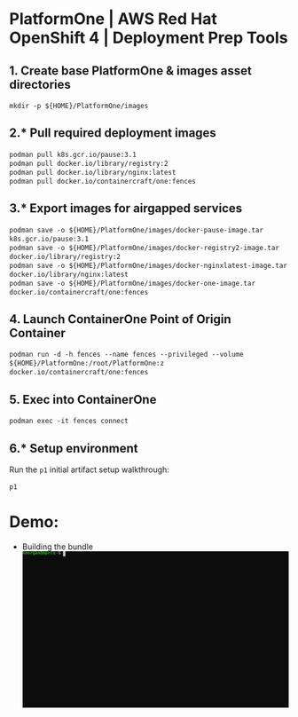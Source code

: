 # PlatformOne | AWS Red Hat OpenShift 4 | Deployment Prep Tools
## 1. Create base PlatformOne & images asset directories
```
mkdir -p ${HOME}/PlatformOne/images
```
## 2.\* Pull required deployment images    
```
podman pull k8s.gcr.io/pause:3.1
podman pull docker.io/library/registry:2 
podman pull docker.io/library/nginx:latest 
podman pull docker.io/containercraft/one:fences
```
## 3.\* Export images for airgapped services
```
podman save -o ${HOME}/PlatformOne/images/docker-pause-image.tar         k8s.gcr.io/pause:3.1
podman save -o ${HOME}/PlatformOne/images/docker-registry2-image.tar     docker.io/library/registry:2 
podman save -o ${HOME}/PlatformOne/images/docker-nginxlatest-image.tar   docker.io/library/nginx:latest
podman save -o ${HOME}/PlatformOne/images/docker-one-image.tar           docker.io/containercraft/one:fences
```
## 4. Launch ContainerOne Point of Origin Container
```
podman run -d -h fences --name fences --privileged --volume ${HOME}/PlatformOne:/root/PlatformOne:z docker.io/containercraft/one:fences
```
## 5. Exec into ContainerOne
```
podman exec -it fences connect
```
## 6.\* Setup environment
Run the `p1` initial artifact setup walkthrough:
```
p1
```
# Demo:
  - Building the bundle
![bundle](./web/bundle.svg)
